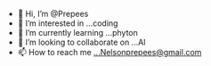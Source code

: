 - 👋 Hi, I’m @Prepees
- 👀 I’m interested in ...coding
- 🌱 I’m currently learning ...phyton
- 💞️ I’m looking to collaborate on ...AI
- 📫 How to reach me ...Nelsonprepees@gmail.com

<!---
Prepees/Prepees is a ✨ special ✨ repository because its `README.md` (this file) appears on your GitHub profile.
You can click the Preview link to take a look at your changes.
--->

